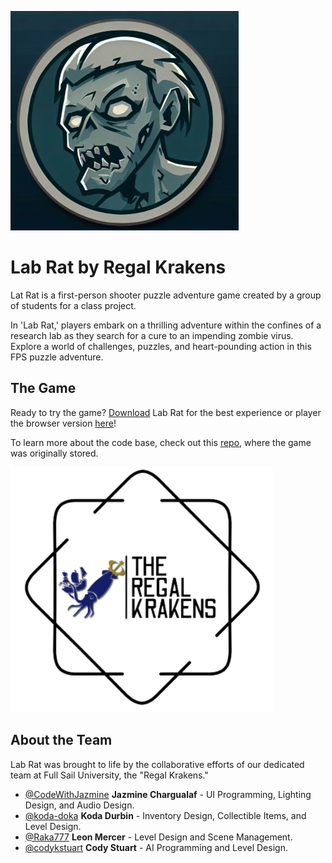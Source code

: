 ![game logo](/game_logo.png)

# Lab Rat by Regal Krakens
Lat Rat is a first-person shooter puzzle adventure game created by a group of students for a class project.

In 'Lab Rat,' players embark on a thrilling adventure within the confines of a research lab as they search for a cure to an impending zombie virus. Explore a world of challenges, puzzles, and heart-pounding action in this FPS puzzle adventure.

## The Game
Ready to try the game? [Download](https://github.com/CodeWithJazmine/Lab-Rat/releases/tag/v1.0-beta.1) Lab Rat for the best experience or player the browser version [here](https://cornofthedog.itch.io/lab-rat)!

To learn more about the code base, check out this [repo](https://github.com/CodeWithJazmine/Lab-Rat), where the game was originally stored.

![team logo](/team_logo.png)

## About the Team
Lab Rat was brought to life by the collaborative efforts of our dedicated team at Full Sail University, the "Regal Krakens."
- [@CodeWithJazmine](https://github.com/CodeWithJazmine) **Jazmine Chargualaf** - UI Programming, Lighting Design, and Audio Design.
- [@koda-doka](https://github.com/koda-doka) **Koda Durbin** - Inventory Design, Collectible Items, and Level Design.
- [@Raka777](https://github.com/Raka777) **Leon Mercer** - Level Design and Scene Management.
- [@codykstuart](https://github.com/codykstuart) **Cody Stuart** - AI Programming and Level Design.
